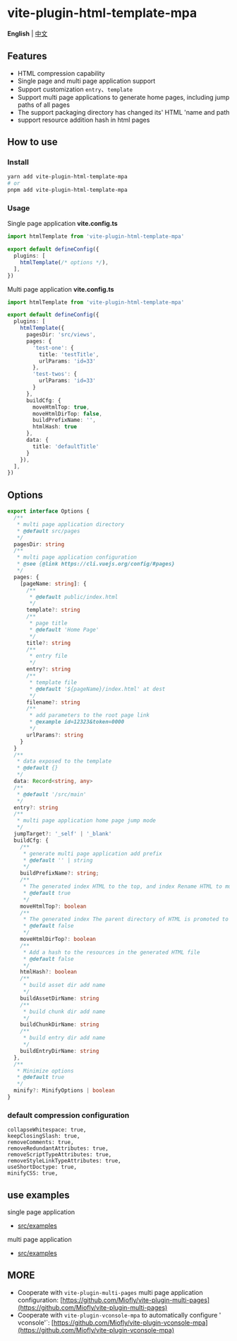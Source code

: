 # vite-plugin-html-template-mpa

**English** | [中文](./README.zh_CN.md)

## Features

- HTML compression capability
- Single page and multi page application support
- Support customization `entry`、`template`
- Support multi page applications to generate home pages, including jump paths of all pages
- The support packaging directory has changed its' HTML 'name and path
- support resource addition hash in html pages

## How to use

### Install

```sh
yarn add vite-plugin-html-template-mpa
# or
pnpm add vite-plugin-html-template-mpa
```

### Usage

Single page application
**vite.config.ts**

```typescript
import htmlTemplate from 'vite-plugin-html-template-mpa'

export default defineConfig({
  plugins: [
    htmlTemplate(/* options */),
  ],
})
```

Multi page application
**vite.config.ts**

```typescript
import htmlTemplate from 'vite-plugin-html-template-mpa'

export default defineConfig({
  plugins: [
    htmlTemplate({
      pagesDir: 'src/views',
      pages: {
        'test-one': {
          title: 'testTitle',
          urlParams: 'id=33'
        },
        'test-twos': {
          urlParams: 'id=33'
        }
      },
      buildCfg: {
        moveHtmlTop: true,
        moveHtmlDirTop: false,
        buildPrefixName: '',
        htmlHash: true
      },
      data: {
        title: 'defaultTitle'
      }
    }),
  ],
})
```

## Options

```typescript
export interface Options {
  /**
   * multi page application directory
   * @default src/pages
   */
  pagesDir: string
  /**
   * multi page application configuration
   * @see {@link https://cli.vuejs.org/config/#pages}
   */
  pages: {
    [pageName: string]: {
      /**
       * @default public/index.html
       */
      template?: string
      /**
       * page title
       * @default 'Home Page'
       */
      title?: string
      /**
       * entry file
       */
      entry?: string
      /**
       * template file
       * @default '${pageName}/index.html' at dest
       */
      filename?: string
      /**
       * add parameters to the root page link
       * @example id=12323&token=0000
       */
      urlParams?: string
    }
  }
  /**
   * data exposed to the template
   * @default {}
   */
  data: Record<string, any>
  /**
   * @default '/src/main'
   */
  entry?: string
  /**
   * multi page application home page jump mode
   */
  jumpTarget?: '_self' | '_blank'
  buildCfg: {
    /**
     * generate multi page application add prefix
     * @default '' | string
     */
    buildPrefixName?: string;
    /**
     * The generated index HTML to the top, and index Rename HTML to multi page application name html
     * @default true
     */
    moveHtmlTop?: boolean
    /**
     * The generated index The parent directory of HTML is promoted to the top level
     * @default false
     */
    moveHtmlDirTop?: boolean
    /**
     * Add a hash to the resources in the generated HTML file
     * @default false
     */
    htmlHash?: boolean
    /**
     * build asset dir add name
     */
    buildAssetDirName: string
    /**
     * build chunk dir add name
     */
    buildChunkDirName: string
    /**
     * build entry dir add name
     */
    buildEntryDirName: string
  },
  /**
   * Minimize options
   * @default true
   */
  minify?: MinifyOptions | boolean
}

```

### default compression configuration

```
collapseWhitespace: true,
keepClosingSlash: true,
removeComments: true,
removeRedundantAttributes: true,
removeScriptTypeAttributes: true,
removeStyleLinkTypeAttributes: true,
useShortDoctype: true,
minifyCSS: true,
```

## use examples

single page application

- [src/examples](https://github.com/Miofly/vite-plugin-html-template-mpa/tree/master/examples/vite-plugin-demo-spa)

multi page application

- [src/examples](https://github.com/Miofly/vite-plugin-html-template-mpa/tree/master/examples/vite-plugin-demo-mpa)

## MORE

- Cooperate with `vite-plugin-multi-pages` multi page application
  configuration: [https://github.com/Miofly/vite-plugin-multi-pages](https://github.com/Miofly/vite-plugin-multi-pages)
- Cooperate with `vite-plugin-vconsole-mpa` to automatically configure '
  vconsole'`: [https://github.com/Miofly/vite-plugin-vconsole-mpa](https://github.com/Miofly/vite-plugin-vconsole-mpa)
